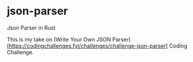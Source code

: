 # json-parser
Json Parser in Rust

This is my take on (Write Your Own JSON Parser)[https://codingchallenges.fyi/challenges/challenge-json-parser] Coding Challenge.

